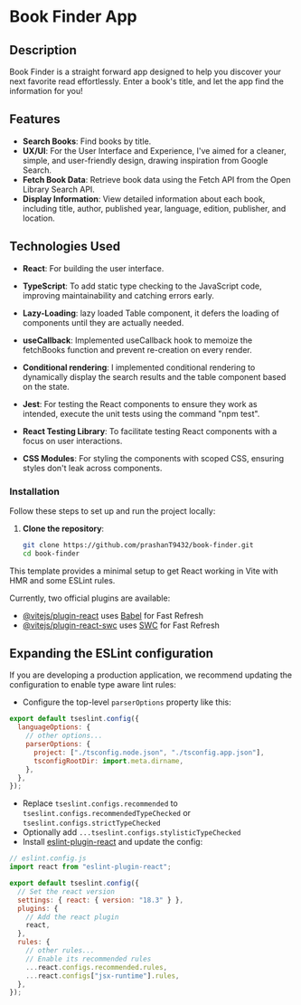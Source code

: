 # Book Finder App

## Description

Book Finder is a straight forward app designed to help you discover your next favorite read effortlessly. Enter a book's title, and let the app find the information for you!

## Features

- **Search Books**: Find books by title.
- **UX/UI**: For the User Interface and Experience, I've aimed for a cleaner, simple, and user-friendly design, drawing inspiration from Google Search.
- **Fetch Book Data**: Retrieve book data using the Fetch API from the Open Library Search API.
- **Display Information**: View detailed information about each book, including title, author, published year, language, edition, publisher, and location.

## Technologies Used

- **React**: For building the user interface.

- **TypeScript**: To add static type checking to the JavaScript code, improving maintainability and catching errors early.

- **Lazy-Loading**: lazy loaded Table component, it defers the loading of components until they are actually needed.

- **useCallback**: Implemented useCallback hook to memoize the fetchBooks function and prevent re-creation on every render.

- **Conditional rendering**: I implemented conditional rendering to dynamically display the search results and the table component based on the state.

- **Jest**: For testing the React components to ensure they work as intended, execute the unit tests using the command "npm test".

- **React Testing Library**: To facilitate testing React components with a focus on user interactions.

- **CSS Modules**: For styling the components with scoped CSS, ensuring styles don't leak across components.

### Installation

Follow these steps to set up and run the project locally:

1. **Clone the repository**:
   ```sh
   git clone https://github.com/prashanT9432/book-finder.git
   cd book-finder
   ```

This template provides a minimal setup to get React working in Vite with HMR and some ESLint rules.

Currently, two official plugins are available:

- [@vitejs/plugin-react](https://github.com/vitejs/vite-plugin-react/blob/main/packages/plugin-react/README.md) uses [Babel](https://babeljs.io/) for Fast Refresh
- [@vitejs/plugin-react-swc](https://github.com/vitejs/vite-plugin-react-swc) uses [SWC](https://swc.rs/) for Fast Refresh

## Expanding the ESLint configuration

If you are developing a production application, we recommend updating the configuration to enable type aware lint rules:

- Configure the top-level `parserOptions` property like this:

```js
export default tseslint.config({
  languageOptions: {
    // other options...
    parserOptions: {
      project: ["./tsconfig.node.json", "./tsconfig.app.json"],
      tsconfigRootDir: import.meta.dirname,
    },
  },
});
```

- Replace `tseslint.configs.recommended` to `tseslint.configs.recommendedTypeChecked` or `tseslint.configs.strictTypeChecked`
- Optionally add `...tseslint.configs.stylisticTypeChecked`
- Install [eslint-plugin-react](https://github.com/jsx-eslint/eslint-plugin-react) and update the config:

```js
// eslint.config.js
import react from "eslint-plugin-react";

export default tseslint.config({
  // Set the react version
  settings: { react: { version: "18.3" } },
  plugins: {
    // Add the react plugin
    react,
  },
  rules: {
    // other rules...
    // Enable its recommended rules
    ...react.configs.recommended.rules,
    ...react.configs["jsx-runtime"].rules,
  },
});
```
